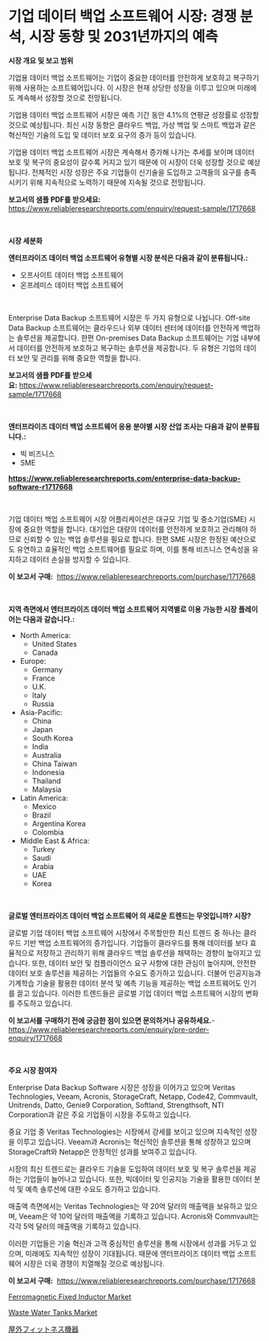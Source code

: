 <p><h1>기업 데이터 백업 소프트웨어 시장: 경쟁 분석, 시장 동향 및 2031년까지의 예측</h1></p><p><strong>시장 개요 및 보고 범위</strong></p>
<p><p>기업용 데이터 백업 소프트웨어는 기업이 중요한 데이터를 안전하게 보호하고 복구하기 위해 사용하는 소프트웨어입니다. 이 시장은 현재 상당한 성장을 이루고 있으며 미래에도 계속해서 성장할 것으로 전망됩니다. </p><p>기업용 데이터 백업 소프트웨어 시장은 예측 기간 동안 4.1%의 연평균 성장률로 성장할 것으로 예상됩니다. 최신 시장 동향은 클라우드 백업, 가상 백업 및 스마트 백업과 같은 혁신적인 기술의 도입 및 데이터 보호 요구의 증가 등이 있습니다. </p><p>기업용 데이터 백업 소프트웨어 시장은 계속해서 증가해 나가는 추세를 보이며 데이터 보호 및 복구의 중요성이 갈수록 커지고 있기 때문에 이 시장이 더욱 성장할 것으로 예상됩니다. 전체적인 시장 성장은 주요 기업들이 신기술을 도입하고 고객들의 요구를 충족시키기 위해 지속적으로 노력하기 때문에 지속될 것으로 전망됩니다.</p></p>
<p><strong>보고서의 샘플 PDF를 받으세요:</strong> <a href="https://www.reliableresearchreports.com/enquiry/request-sample/1717668">https://www.reliableresearchreports.com/enquiry/request-sample/1717668</a></p>
<p>&nbsp;</p>
<p><strong>시장 세분화</strong></p>
<p><strong>엔터프라이즈 데이터 백업 소프트웨어 유형별 시장 분석은 다음과 같이 분류됩니다.:</strong></p>
<p><ul><li>오프사이트 데이터 백업 소프트웨어</li><li>온프레미스 데이터 백업 소프트웨어</li></ul></p>
<p>&nbsp;</p>
<p><p>Enterprise Data Backup 소프트웨어 시장은 두 가지 유형으로 나뉩니다. Off-site Data Backup 소프트웨어는 클라우드나 외부 데이터 센터에 데이터를 안전하게 백업하는 솔루션을 제공합니다. 한편 On-premises Data Backup 소프트웨어는 기업 내부에서 데이터를 안전하게 보호하고 복구하는 솔루션을 제공합니다. 두 유형은 기업의 데이터 보안 및 관리를 위해 중요한 역할을 합니다.</p></p>
<p><strong>보고서의 샘플 PDF를 받으세요:</strong>&nbsp;<a href="https://www.reliableresearchreports.com/enquiry/request-sample/1717668">https://www.reliableresearchreports.com/enquiry/request-sample/1717668</a></p>
<p>&nbsp;</p>
<p><strong> 엔터프라이즈 데이터 백업 소프트웨어 응용 분야별 시장 산업 조사는 다음과 같이 분류됩니다.:</strong></p>
<p><ul><li>빅 비즈니스</li><li>SME</li></ul></p>
<p><strong><a href="https://www.reliableresearchreports.com/enterprise-data-backup-software-r1717668">https://www.reliableresearchreports.com/enterprise-data-backup-software-r1717668</a></strong></p>
<p>&nbsp;</p>
<p><p>기업 데이터 백업 소프트웨어 시장 어플리케이션은 대규모 기업 및 중소기업(SME) 시장에 중요한 역할을 합니다. 대기업은 대량의 데이터를 안전하게 보호하고 관리해야 하므로 신뢰할 수 있는 백업 솔루션을 필요로 합니다. 한편 SME 시장은 한정된 예산으로도 유연하고 효율적인 백업 소프트웨어를 필요로 하며, 이를 통해 비즈니스 연속성을 유지하고 데이터 손실을 방지할 수 있습니다.</p></p>
<p><strong>이 보고서 구매:</strong>&nbsp; <a href="https://www.reliableresearchreports.com/purchase/1717668">https://www.reliableresearchreports.com/purchase/1717668</a></p>
<p>&nbsp;</p>
<p><strong>지역 측면에서 엔터프라이즈 데이터 백업 소프트웨어 지역별로 이용 가능한 시장 플레이어는 다음과 같습니다.:</strong></p>
<p><ul>
    <li>
        North America:
        <ul>
            <li>United States</li>
            <li>Canada</li>
        </ul>
    </li>
    <li>
        Europe:
        <ul>
            <li>Germany</li>
            <li>France</li>
            <li>U.K.</li>
            <li>Italy</li>
            <li>Russia</li>
        </ul>
    </li>
    <li>
        Asia-Pacific:
        <ul>
            <li>China</li>
            <li>Japan</li>
            <li>South Korea</li>
            <li>India</li>
            <li>Australia</li>
            <li>China Taiwan</li>
            <li>Indonesia</li>
            <li>Thailand</li>
            <li>Malaysia</li>
        </ul>
    </li>
    <li>
        Latin America:
        <ul>
            <li>Mexico</li>
            <li>Brazil</li>
            <li>Argentina Korea</li>
            <li>Colombia</li>
        </ul>
    </li>
    <li>
        Middle East & Africa:
        <ul>
            <li>Turkey</li>
            <li>Saudi</li>
            <li>Arabia</li>
            <li>UAE</li>
            <li>Korea</li>
        </ul>
    </li>
    </ul></p>
<p>&nbsp;</p>
<p><strong>글로벌 엔터프라이즈 데이터 백업 소프트웨어 의 새로운 트렌드는 무엇입니까? 시장?</strong></p>
<p><p>글로벌 기업 데이터 백업 소프트웨어 시장에서 주목할만한 최신 트렌드 중 하나는 클라우드 기반 백업 소프트웨어의 증가입니다. 기업들이 클라우드를 통해 데이터를 보다 효율적으로 저장하고 관리하기 위해 클라우드 백업 솔루션을 채택하는 경향이 높아지고 있습니다. 또한, 데이터 보안 및 컴플라이언스 요구 사항에 대한 관심이 높아지며, 안전한 데이터 보호 솔루션을 제공하는 기업들의 수요도 증가하고 있습니다. 더불어 인공지능과 기계학습 기술을 활용한 데이터 분석 및 예측 기능을 제공하는 백업 소프트웨어도 인기를 끌고 있습니다. 이러한 트렌드들은 글로벌 기업 데이터 백업 소프트웨어 시장의 변화를 주도하고 있습니다.</p></p>
<p><strong>이 보고서를 구매하기 전에 궁금한 점이 있으면 문의하거나 공유하세요.</strong>- <a href="https://www.reliableresearchreports.com/enquiry/pre-order-enquiry/1717668">https://www.reliableresearchreports.com/enquiry/pre-order-enquiry/1717668</a></p>
<p>&nbsp;</p>
<p><strong>주요 시장 참여자</strong></p>
<p><p>Enterprise Data Backup Software 시장은 성장을 이어가고 있으며 Veritas Technologies, Veeam, Acronis, StorageCraft, Netapp, Code42, Commvault, Unitrends, Datto, Genie9 Corporation, Softland, Strengthsoft, NTI Corporation과 같은 주요 기업들이 시장을 주도하고 있습니다. </p><p>중요 기업 중 Veritas Technologies는 시장에서 강세를 보이고 있으며 지속적인 성장을 이루고 있습니다. Veeam과 Acronis는 혁신적인 솔루션을 통해 성장하고 있으며 StorageCraft와 Netapp은 안정적인 성과를 보여주고 있습니다.</p><p>시장의 최신 트렌드로는 클라우드 기술을 도입하여 데이터 보호 및 복구 솔루션을 제공하는 기업들이 늘어나고 있습니다. 또한, 빅데이터 및 인공지능 기술을 활용한 데이터 분석 및 예측 솔루션에 대한 수요도 증가하고 있습니다.</p><p>매출액 측면에서는 Veritas Technologies는 약 20억 달러의 매출액을 보유하고 있으며, Veeam은 약 10억 달러의 매출액을 기록하고 있습니다. Acronis와 Commvault는 각각 5억 달러의 매출액을 기록하고 있습니다. </p><p>이러한 기업들은 기술 혁신과 고객 중심적인 솔루션을 통해 시장에서 성과를 거두고 있으며, 미래에도 지속적인 성장이 기대됩니다. 때문에 엔터프라이즈 데이터 백업 소프트웨어 시장은 더욱 경쟁이 치열해질 것으로 예상됩니다.</p></p>
<p><strong>이 보고서 구매:</strong>&nbsp;&nbsp;<a href="https://www.reliableresearchreports.com/purchase/1717668">https://www.reliableresearchreports.com/purchase/1717668</a></p>
<p><p><a href="https://crocus-run-b5a.notion.site/Ferromagnetic-Fixed-Inductor-Market-Analysis-Its-CAGR-Market-Segmentation-and-Global-Industry-Over-f7314bb8c0c14d7aa2d39e698d6c460d">Ferromagnetic Fixed Inductor Market</a></p><p><a href="https://github.com/mancsybtousav/Market-Research-Report-List-2/blob/main/waste-water-tanks-market.md">Waste Water Tanks Market</a></p><p><a href="https://github.com/KaydenJohns1964/Market-Research-Report-List-1/blob/main/361036827431.md">屋外フィットネス機器</a></p></p>